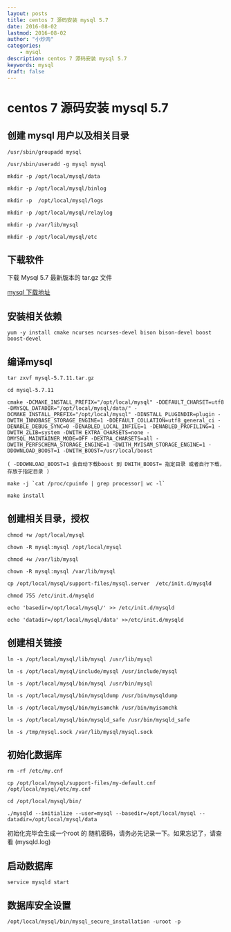 ```yaml
---
layout: posts
title: centos 7 源码安装 mysql 5.7
date: 2016-08-02
lastmod: 2016-08-02
author: "小炒肉"
categories: 
    - mysql
description: centos 7 源码安装 mysql 5.7
keywords: mysql
draft: false
---
```



# centos 7 源码安装 mysql 5.7


## 创建 mysql 用户以及相关目录

```
/usr/sbin/groupadd mysql

/usr/sbin/useradd -g mysql mysql

mkdir -p /opt/local/mysql/data

mkdir -p /opt/local/mysql/binlog

mkdir -p  /opt/local/mysql/logs

mkdir -p /opt/local/mysql/relaylog

mkdir -p /var/lib/mysql

mkdir -p /opt/local/mysql/etc
```
 

## 下载软件

下载 Mysql 5.7 最新版本的 tar.gz 文件

[mysql 下载地址][1]


## 安装相关依赖

```
yum -y install cmake ncurses ncurses-devel bison bison-devel boost boost-devel
```


## 编译mysql

```
tar zxvf mysql-5.7.11.tar.gz

cd mysql-5.7.11

cmake -DCMAKE_INSTALL_PREFIX="/opt/local/mysql" -DDEFAULT_CHARSET=utf8 -DMYSQL_DATADIR="/opt/local/mysql/data/" -DCMAKE_INSTALL_PREFIX="/opt/local/mysql" -DINSTALL_PLUGINDIR=plugin -DWITH_INNOBASE_STORAGE_ENGINE=1 -DDEFAULT_COLLATION=utf8_general_ci -DENABLE_DEBUG_SYNC=0 -DENABLED_LOCAL_INFILE=1 -DENABLED_PROFILING=1 -DWITH_ZLIB=system -DWITH_EXTRA_CHARSETS=none -DMYSQL_MAINTAINER_MODE=OFF -DEXTRA_CHARSETS=all -DWITH_PERFSCHEMA_STORAGE_ENGINE=1 -DWITH_MYISAM_STORAGE_ENGINE=1 -DDOWNLOAD_BOOST=1 -DWITH_BOOST=/usr/local/boost

( -DDOWNLOAD_BOOST=1 会自动下载boost 到 DWITH_BOOST= 指定目录 或者自行下载，存放于指定目录 )

make -j `cat /proc/cpuinfo | grep processor| wc -l`

make install
```
 
## 创建相关目录，授权

```
chmod +w /opt/local/mysql

chown -R mysql:mysql /opt/local/mysql

chmod +w /var/lib/mysql

chown -R mysql:mysql /var/lib/mysql

cp /opt/local/mysql/support-files/mysql.server  /etc/init.d/mysqld

chmod 755 /etc/init.d/mysqld

echo 'basedir=/opt/local/mysql/' >> /etc/init.d/mysqld

echo 'datadir=/opt/local/mysql/data' >>/etc/init.d/mysqld
```
 

 
## 创建相关链接

```
ln -s /opt/local/mysql/lib/mysql /usr/lib/mysql

ln -s /opt/local/mysql/include/mysql /usr/include/mysql

ln -s /opt/local/mysql/bin/mysql /usr/bin/mysql

ln -s /opt/local/mysql/bin/mysqldump /usr/bin/mysqldump

ln -s /opt/local/mysql/bin/myisamchk /usr/bin/myisamchk

ln -s /opt/local/mysql/bin/mysqld_safe /usr/bin/mysqld_safe

ln -s /tmp/mysql.sock /var/lib/mysql/mysql.sock
```
 
## 初始化数据库

```
rm -rf /etc/my.cnf

cp /opt/local/mysql/support-files/my-default.cnf /opt/local/mysql/etc/my.cnf

cd /opt/local/mysql/bin/

./mysqld --initialize --user=mysql --basedir=/opt/local/mysql --datadir=/opt/local/mysql/data
```
 

初始化完毕会生成一个root 的 随机密码，请务必先记录一下。如果忘记了，请查看 (mysqld.log)



## 启动数据库

```
service mysqld start
```

## 数据库安全设置

```
/opt/local/mysql/bin/mysql_secure_installation -uroot -p
```

  [1]: ftp://ftp.mirrorservice.org/sites/ftp.mysql.com/Downloads/MySQL-5.7/
